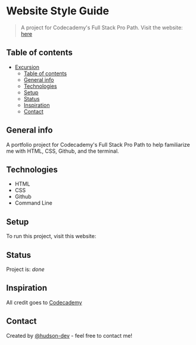 # Website Style Guide
> A project for Codecademy's Full Stack Pro Path.  Visit the website: [here](https://hudson-dev.github.io/website-style-guide/)

## Table of contents
- [Excursion](#Excursion)
  - [Table of contents](#table-of-contents)
  - [General info](#general-info)
  - [Technologies](#technologies)
  - [Setup](#setup)
  - [Status](#status)
  - [Inspiration](#inspiration)
  - [Contact](#contact)

## General info
A portfolio project for Codecademy's Full Stack Pro Path to help familiarize me with HTML, CSS, Github, and the terminal.

## Technologies
* HTML
* CSS
* Github
* Command Line

## Setup
To run this project, visit this website: 

## Status
Project is: _done_

## Inspiration
All credit goes to [Codecademy](https://www.codecademy.com/learn)

## Contact
Created by [@hudson-dev](https://github.com/hudson-dev) - feel free to contact me!
